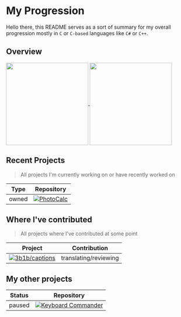 # My Progression
Hello there,
this README serves as a sort of summary for my overall progression mostly in `C` or `C-based` languages like `C#` or `C++`.

## Overview
<a href="https://github.com/anuraghazra/github-readme-stats">
  <img 
    height=225 
    align="center" 
    src="https://github-readme-stats.vercel.app/api?username=dat-pudding&custom_title=My%20Stats&bg_color=90,000000,990000&text_color=888888&icon_color=555555&title_color=BBBBBB&border_color=FF0000&border_radius=10&include_all_commits=true&show=prs_merged_percentage&hide_rank=true&hide=prs,stars"
    />
</a>
<a href="https://github.com/anuraghazra/github-readme-stats">
  <img 
    height=225 
    align="center" 
    src="https://github-readme-stats.vercel.app/api/top-langs?username=dat-pudding&layout=compact&bg_color=90,000000,990000&text_color=888888&icon_color=555555&title_color=BBBBBB&border_color=FF0000&border_radius=10&custom_title=My%20Favourite%20Languages&hide=cmake,makefile&card_width=200" 
  />
</a>

## Recent Projects
> All projects I'm currently working on or have recently worked on

|Type|Repository|
|----|----------|
|owned|[![PhotoCalc](https://github-readme-stats.vercel.app/api/pin/?username=dat-pudding&repo=PhotoCalc&bg_color=90,000000,990000&text_color=888888&icon_color=555555&title_color=BBBBBB&border_color=FF0000&border_radius=10)](https://github.com/Dat-Pudding/PhotoCalc)|

## Where I've contributed
> All projects where I've contributed at some point

|Project|Contribution| 
|-------|------------| 
|[![3b1b/captions](https://github-readme-stats.vercel.app/api/pin/?username=3b1b&repo=captions&bg_color=90,000000,990000&text_color=888888&icon_color=555555&title_color=BBBBBB&border_color=FF0000&border_radius=10)](https://github.com/3b1b/captions)| translating/reviewing | 

## My other projects

|Status|Repository|
|------|----------|
|paused|[![Keyboard Commander](https://github-readme-stats.vercel.app/api/pin/?username=dat-pudding&repo=Keyboard-Commander&bg_color=90,000000,990000&text_color=888888&icon_color=555555&title_color=BBBBBB&border_color=FF0000&border_radius=10)](https://github.com/Dat-Pudding/Keyboard-Commander)